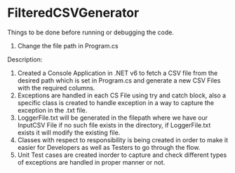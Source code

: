 # FilteredCSVGenerator
Things to be done before running or debugging the code.
1. Change the file path in Program.cs

Description:
1. Created a Console Application in .NET v6 to fetch a CSV file from the desired path which is set in Program.cs and generate a new CSV Files with the required columns.
2. Exceptions are handled in each CS File using try and catch block, also a specific class is created to handle exception in a way to capture the exception in the .txt file.
3. LoggerFile.txt will be generated in the filepath where we have our InputCSV File if no such file exists in the directory, if LoggerFile.txt exists it will modify the existing file.
4. Classes with respect to responsibility is being created in order to make it easier for Developers as well as Testers to go through the flow.
5. Unit Test cases are created inorder to capture and check different types of exceptions are handled in proper manner or not.
